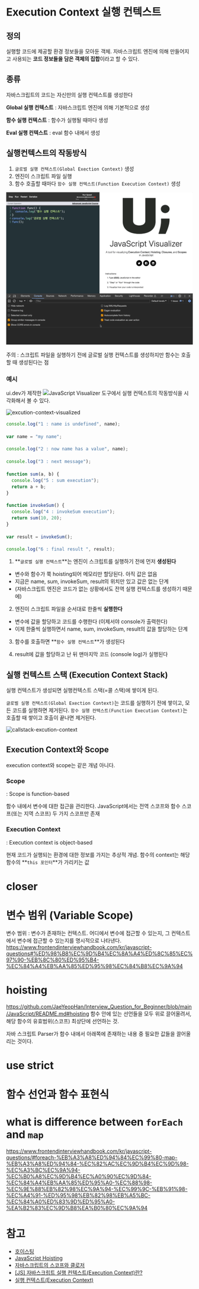 # Execution Context 실행 컨텍스트

## 정의

실행할 코드에 제공할 환경 정보들을 모아둔 객체.
자바스크립트 엔진에 의해 만들어지고 사용되는 **코드 정보들을 담은 객체의 집합**이라고 할 수 있다.

## 종류

자바스크립트의 코드는 자신만의 실행 컨텍스트를 생성한다

**Global 실행 컨텍스트** : 자바스크립트 엔진에 의해 기본적으로 생성

**함수 실행 컨텍스트** : 함수가 실행될 때마다 생성

**Eval 실행 컨텍스트** : eval 함수 내에서 생성

## 실행컨텍스트의 작동방식

1. `글로벌 실행 컨텍스트(Global Exection Context)` 생성
2. 엔진이 스크립트 파일 실행
3. 함수 호출할 때마다 `함수 실행 컨텍스트(Function Execution Context)` 생성

![excution-context-visualized](/assets/javascript/callstack-excution-context.gif)

주의 : 스크립트 파일을 실행하기 전에 글로벌 실행 컨텍스트를 생성하지만 함수는 호출할 때 생성된다는 점

### 예시

ui.dev가 제작한 ![JavaScript Visualizer 도구](https://ui.dev/javascript-visualizer/)에서 실행 컨텍스트의 작동방식을 시각화해서 볼 수 있다.

![excution-context-visualized](/assets/javascript/excution-context-visualized.gif)

```js
console.log("1 : name is undefined", name);

var name = "my name";

console.log("2 : now name has a value", name);

console.log("3 : next message");

function sum(a, b) {
  console.log("5 : sum execution");
  return a + b;
}

function invokeSum() {
  console.log("4 : invokeSum execution");
  return sum(10, 20);
}

var result = invokeSum();

console.log("6 : final result ", result);
```

1. **`글로벌 실행 컨텍스트`**는 엔진이 스크립트를 실행하기 전에 먼저 **생성된다**

- 변수와 함수가 쭉 hoisting되어 메모리만 할당된다. 아직 값은 없음
- 지금은 name, sum, invokeSum, result의 위치만 있고 값은 없는 단계
- (자바스크립트 엔진은 코드가 없는 상황에서도 전역 실행 컨텍스트를 생성하기 때문에)

2. 엔진이 스크립트 파일을 순서대로 한줄씩 **실행한다**

- 변수에 값을 할당하고 코드를 수행한다 (이제서야 console가 출력한다)
- 이제 한줄씩 실행하면서 name, sum, invokeSum, result의 값을 할당하는 단계

3. 함수를 호출하면 **`함수 실행 컨텍스트`**가 생성된다

4. result에 값을 할당하고 난 뒤 맨마지막 코드 (console log)가 실행된다

## 실행 컨텍스트 스택 (Execution Context Stack)

실행 컨텍스트가 생성되면 실행컨텍스트 스택(=콜 스택)에 쌓이게 된다.

`글로벌 실행 컨텍스트(Global Exection Context)`는 코드를 실행하기 전에 쌓이고, 모든 코드를 실행하면 제거된다.
`함수 실행 컨텍스트(Function Execution Context)`는 호출할 때 쌓이고 호출이 끝나면 제거된다.

![callstack-excution-context](https://miro.medium.com/v2/resize%253Afit%253A1100/1%252AdUl6qPEaDJJTXWythQsEtQ.gif)


## Execution Context와 Scope

execution context와 scope는 같은 개념 아니다.
### Scope
: Scope is function-based

함수 내에서 변수에 대한 접근을 관리한다.
JavaScript에서는 전역 스코프와 함수 스코프(또는 지역 스코프) 두 가지 스코프만 존재

### Execution Context
: Execution context is object-based

현재 코드가 실행되는 환경에 대한 정보를 가지는 추상적 개념.
함수의 context는 해당 함수의 **`this 포인터`**가 가리키는 값

# closer

# 변수 범위 (Variable Scope)

변수 범위 : 변수가 존재하는 컨텍스트.
어디에서 변수에 접근할 수 있는지, 그 컨텍스트에서 변수에 접근할 수 있는지를 명시적으로 나타낸다.
https://www.frontendinterviewhandbook.com/kr/javascript-questions#%ED%98%B8%EC%9D%B4%EC%8A%A4%ED%8C%85%EC%97%90-%EB%8C%80%ED%95%B4-%EC%84%A4%EB%AA%85%ED%95%98%EC%84%B8%EC%9A%94

# hoisting

https://github.com/JaeYeopHan/Interview_Question_for_Beginner/blob/main/JavaScript/README.md#hoisting
함수 안에 있는 선언들을 모두 위로 끌어올려서, 해당 함수의 유효범위(스코프) 최상단에 선언하는 것.

자바 스크립트 Parser가 함수 내에서 아래쪽에 존재하는 내용 중 필요한 값들을 끌어올리는 것이다.

# use strict

# 함수 선언과 함수 표현식

# what is difference between `forEach` and `map`

https://www.frontendinterviewhandbook.com/kr/javascript-questions/#foreach-%EB%A3%A8%ED%94%84%EC%99%80-map-%EB%A3%A8%ED%94%84-%EC%82%AC%EC%9D%B4%EC%9D%98-%EC%A3%BC%EC%9A%94-%EC%B0%A8%EC%9D%B4%EC%A0%90%EC%9D%84-%EC%84%A4%EB%AA%85%ED%95%A0-%EC%88%98-%EC%9E%88%EB%82%98%EC%9A%94-%EC%99%9C-%EB%91%98-%EC%A4%91-%ED%95%98%EB%82%98%EB%A5%BC-%EC%84%A0%ED%83%9D%ED%95%A0-%EA%B2%83%EC%9D%B8%EA%B0%80%EC%9A%94

# 참고

- [호이스팅](https://developer.mozilla.org/ko/docs/Glossary/Hoisting)
- [JavaScript Hoisting](https://www.w3schools.com/js/js_hoisting.asp)
- [자바스크립트의 스코프와 클로저](https://meetup.nhncloud.com/posts/86)
- [[JS] 자바스크립트 실행 컨텍스트(Execution Context)란?](https://heycoding.tistory.com/86)
- [실행 컨텍스트(Execution Context)](https://blog.burt.pe.kr/posts/skyfe79-blog.contents-1729427336-post-57/)
